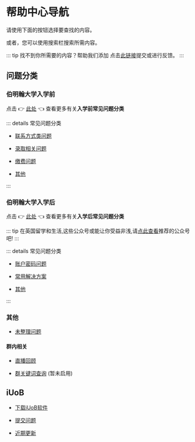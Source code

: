 # 帮助中心导航

请使用下面的按钮选择要查找的内容。

或者，您可以使用搜索栏搜索所需内容。

::: tip 找不到你所需要的内容？帮助我们添加
点击[此链接](./iUoB/submit/)提交或进行反馈。
:::

## 问题分类


### 伯明翰大学入学前

点击 👉 [此处](./pre-admissions/) 👈 查看更多有关**入学前常见问题分类**

::: details 常见问题分类

- [联系方式类问题](./pre-admissions/contacts/)

- [录取相关问题](./pre-admissions/admissions/)

- [缴费问题](./pre-admissions/pay/)

- [其他](./pre-admissions/others/)

:::

### 伯明翰大学入学后

点击 👉 [此处](./enrolled/) 👈 查看更多有关**入学后常见问题分类**

::: tip
在英国留学和生活,这些公众号或能让你受益非浅,请[点此查看](./others/WeChat/)推荐的公众号吧!
:::

::: details 常见问题分类

- [账户密码问题](./enrolled/password/)

- [常用解决方案](./enrolled/solutions/)

- [其他](./enrolled/others/)

:::

### 其他

- [未整理问题](./others/unorganized/)

#### 群内相关

- [直播回顾](./others/WeChat-Groups/live/)

- [群关键词查询](./others/WeChat-Groups/keywords/)  (暂未启用)



## iUoB

- [下载iUoB软件](./iUoB/download/)

- [提交问题](./iUoB/submit/)

- [近期更新](./iUoB/updates/)